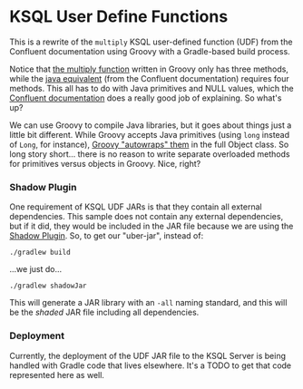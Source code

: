 # KSQL User Define Functions
This is a rewrite of the `multiply` KSQL user-defined function (UDF) from the Confluent documentation using Groovy with a Gradle-based build process.

Notice that [the multiply function](src/main/groovy/Multiply.groovy) written in Groovy only has three methods, while the [java equivalent](https://docs.confluent.io/current/ksql/docs/udf.html#example-udf-class) (from the Confluent documentation) requires four methods. This all has to do with Java primitives and NULL values, which the [Confluent documentation](https://docs.confluent.io/current/ksql/docs/udf.html#null-handling) does a really good job of explaining. So what's up?

We can use Groovy to compile Java libraries, but it goes about things just a little bit different. While Groovy accepts Java primitives (using `long` instead of `Long`, for instance), [Groovy "autowraps" them](https://stackoverflow.com/questions/37055883/explain-groovy-docs-on-autowrapping-primitives-and-wrappers) in the full Object class. So long story short... there is no reason to write separate overloaded methods for primitives versus objects in Groovy. Nice, right?

### Shadow Plugin
One requirement of KSQL UDF JARs is that they contain all external dependencies. This sample does not contain any external dependencies, but if it did, they would be included in the JAR file because we are using the [Shadow Plugin](https://plugins.gradle.org/plugin/com.github.johnrengelman.shadow). So, to get our "uber-jar", instead of:

`./gradlew build`

...we just do...

`./gradlew shadowJar`

This will generate a JAR library with an `-all` naming standard, and this will be the _shaded_ JAR file including all dependencies.

### Deployment
Currently, the deployment of the UDF JAR file to the KSQL Server is being handled with Gradle code that lives elsewhere. It's a TODO to get that code represented here as well.